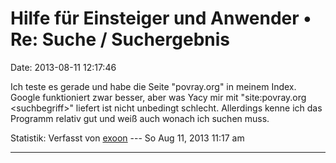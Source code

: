Hilfe für Einsteiger und Anwender • Re: Suche / Suchergebnis
============================================================

Date: 2013-08-11 12:17:46

Ich teste es gerade und habe die Seite \"povray.org\" in meinem Index.
Google funktioniert zwar besser, aber was Yacy mir mit \"site:povray.org
\<suchbegriff\>\" liefert ist nicht unbedingt schlecht. Allerdings kenne
ich das Programm relativ gut und weiß auch wonach ich suchen muss.

Statistik: Verfasst von
[exoon](http://forum.yacy-websuche.de/memberlist.php?mode=viewprofile&u=8981)
--- So Aug 11, 2013 11:17 am

------------------------------------------------------------------------
